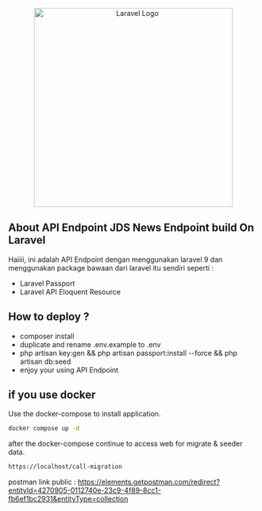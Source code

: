 <p align="center"><a href="https://laravel.com" target="_blank"><img src="https://raw.githubusercontent.com/laravel/art/master/logo-lockup/5%20SVG/2%20CMYK/1%20Full%20Color/laravel-logolockup-cmyk-red.svg" width="400" alt="Laravel Logo"></a></p>
 
## About API Endpoint JDS News Endpoint build On Laravel

Haiiii, ini adalah API Endpoint dengan menggunakan laravel 9 
dan menggunakan package bawaan dari laravel itu sendiri seperti :

- Laravel Passport
- Laravel API Eloquent Resource


## How to deploy ?

- composer install
- duplicate and rename .env.example to .env
- php artisan key:gen && php artisan passport:install --force && php artisan db:seed
- enjoy your using API Endpoint  

## if you use docker

Use the docker-compose to install application. 
```bash
docker compose up -d
```
after the docker-compose continue to access web for migrate & seeder data. 
```bash
https://localhost/call-migration
``` 

postman link public : https://elements.getpostman.com/redirect?entityId=4270905-0112740e-23c9-4f89-8cc1-fb6ef1bc2931&entityType=collection
